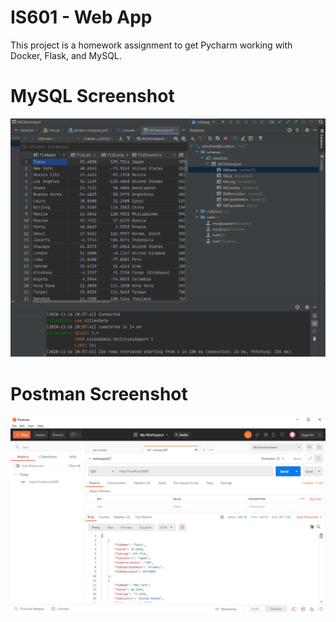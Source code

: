 # IS601 - Web App
This project is a homework assignment to get Pycharm working with Docker, Flask, and MySQL.

# MySQL Screenshot
![mysql_output](./screenshots/mysql.png)

# Postman Screenshot
![postman_request_output](./screenshots/postman.png)
